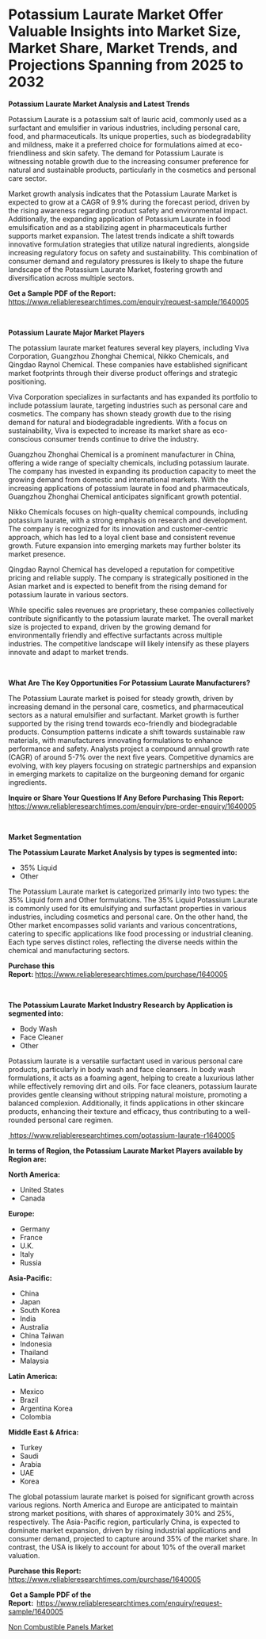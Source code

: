 <p><h1>Potassium Laurate Market Offer Valuable Insights into Market Size, Market Share, Market Trends, and Projections Spanning from 2025 to 2032</h1></p><p><strong>Potassium Laurate Market Analysis and Latest Trends</strong></p>
<p><p>Potassium Laurate is a potassium salt of lauric acid, commonly used as a surfactant and emulsifier in various industries, including personal care, food, and pharmaceuticals. Its unique properties, such as biodegradability and mildness, make it a preferred choice for formulations aimed at eco-friendliness and skin safety. The demand for Potassium Laurate is witnessing notable growth due to the increasing consumer preference for natural and sustainable products, particularly in the cosmetics and personal care sector.</p><p>Market growth analysis indicates that the Potassium Laurate Market is expected to grow at a CAGR of 9.9% during the forecast period, driven by the rising awareness regarding product safety and environmental impact. Additionally, the expanding application of Potassium Laurate in food emulsification and as a stabilizing agent in pharmaceuticals further supports market expansion. The latest trends indicate a shift towards innovative formulation strategies that utilize natural ingredients, alongside increasing regulatory focus on safety and sustainability. This combination of consumer demand and regulatory pressures is likely to shape the future landscape of the Potassium Laurate Market, fostering growth and diversification across multiple sectors.</p></p>
<p><strong>Get a Sample PDF of the Report:&nbsp;</strong> <a href="https://www.reliableresearchtimes.com/enquiry/request-sample/1640005?utm_campaign=2643&utm_medium=2&utm_source=Github&utm_content=ia&utm_term=02042025&utm_id=potassium-laurate">https://www.reliableresearchtimes.com/enquiry/request-sample/1640005</a></p>
<p>&nbsp;</p>
<p><strong>Potassium Laurate Major Market Players</strong></p>
<p><p>The potassium laurate market features several key players, including Viva Corporation, Guangzhou Zhonghai Chemical, Nikko Chemicals, and Qingdao Raynol Chemical. These companies have established significant market footprints through their diverse product offerings and strategic positioning.</p><p>Viva Corporation specializes in surfactants and has expanded its portfolio to include potassium laurate, targeting industries such as personal care and cosmetics. The company has shown steady growth due to the rising demand for natural and biodegradable ingredients. With a focus on sustainability, Viva is expected to increase its market share as eco-conscious consumer trends continue to drive the industry.</p><p>Guangzhou Zhonghai Chemical is a prominent manufacturer in China, offering a wide range of specialty chemicals, including potassium laurate. The company has invested in expanding its production capacity to meet the growing demand from domestic and international markets. With the increasing applications of potassium laurate in food and pharmaceuticals, Guangzhou Zhonghai Chemical anticipates significant growth potential.</p><p>Nikko Chemicals focuses on high-quality chemical compounds, including potassium laurate, with a strong emphasis on research and development. The company is recognized for its innovation and customer-centric approach, which has led to a loyal client base and consistent revenue growth. Future expansion into emerging markets may further bolster its market presence.</p><p>Qingdao Raynol Chemical has developed a reputation for competitive pricing and reliable supply. The company is strategically positioned in the Asian market and is expected to benefit from the rising demand for potassium laurate in various sectors.</p><p>While specific sales revenues are proprietary, these companies collectively contribute significantly to the potassium laurate market. The overall market size is projected to expand, driven by the growing demand for environmentally friendly and effective surfactants across multiple industries. The competitive landscape will likely intensify as these players innovate and adapt to market trends.</p></p>
<p>&nbsp;</p>
<p><strong>What Are The Key Opportunities For Potassium Laurate Manufacturers?</strong></p>
<p><p>The Potassium Laurate market is poised for steady growth, driven by increasing demand in the personal care, cosmetics, and pharmaceutical sectors as a natural emulsifier and surfactant. Market growth is further supported by the rising trend towards eco-friendly and biodegradable products. Consumption patterns indicate a shift towards sustainable raw materials, with manufacturers innovating formulations to enhance performance and safety. Analysts project a compound annual growth rate (CAGR) of around 5-7% over the next five years. Competitive dynamics are evolving, with key players focusing on strategic partnerships and expansion in emerging markets to capitalize on the burgeoning demand for organic ingredients.</p></p>
<p><strong>Inquire or Share Your Questions If Any Before Purchasing This Report:</strong> <a href="https://www.reliableresearchtimes.com/enquiry/pre-order-enquiry/1640005?utm_campaign=2643&utm_medium=2&utm_source=Github&utm_content=ia&utm_term=02042025&utm_id=potassium-laurate">https://www.reliableresearchtimes.com/enquiry/pre-order-enquiry/1640005</a></p>
<p>&nbsp;</p>
<p><strong>Market Segmentation</strong></p>
<p><strong>The Potassium Laurate Market Analysis by types is segmented into:</strong></p>
<p><ul><li>35% Liquid</li><li>Other</li></ul></p>
<p><p>The Potassium Laurate market is categorized primarily into two types: the 35% Liquid form and Other formulations. The 35% Liquid Potassium Laurate is commonly used for its emulsifying and surfactant properties in various industries, including cosmetics and personal care. On the other hand, the Other market encompasses solid variants and various concentrations, catering to specific applications like food processing or industrial cleaning. Each type serves distinct roles, reflecting the diverse needs within the chemical and manufacturing sectors.</p></p>
<p><strong>Purchase this Report:&nbsp;</strong><a href="https://www.reliableresearchtimes.com/purchase/1640005?utm_campaign=2643&utm_medium=2&utm_source=Github&utm_content=ia&utm_term=02042025&utm_id=potassium-laurate">https://www.reliableresearchtimes.com/purchase/1640005</a></p>
<p>&nbsp;</p>
<p><strong>The Potassium Laurate Market Industry Research by Application is segmented into:</strong></p>
<p><ul><li>Body Wash</li><li>Face Cleaner</li><li>Other</li></ul></p>
<p><p>Potassium laurate is a versatile surfactant used in various personal care products, particularly in body wash and face cleansers. In body wash formulations, it acts as a foaming agent, helping to create a luxurious lather while effectively removing dirt and oils. For face cleaners, potassium laurate provides gentle cleansing without stripping natural moisture, promoting a balanced complexion. Additionally, it finds applications in other skincare products, enhancing their texture and efficacy, thus contributing to a well-rounded personal care regimen.</p></p>
<p><a href="https://www.reliableresearchtimes.com/potassium-laurate-r1640005?utm_campaign=2643&utm_medium=2&utm_source=Github&utm_content=ia&utm_term=02042025&utm_id=potassium-laurate">&nbsp;https://www.reliableresearchtimes.com/potassium-laurate-r1640005</a></p>
<p><strong>In terms of Region, the Potassium Laurate Market Players available by Region are:</strong></p>
<p>
    <p> <strong> North America: </strong>
        <ul>
            <li>United States</li>
            <li>Canada</li>
        </ul>
        </p> 
    <p> <strong> Europe: </strong>
        <ul>
            <li>Germany</li>
            <li>France</li>
            <li>U.K.</li>
            <li>Italy</li>
            <li>Russia</li>
        </ul>
        </p> 
    <p> <strong> Asia-Pacific: </strong>
        <ul>
            <li>China</li>
            <li>Japan</li>
            <li>South Korea</li>
            <li>India</li>
            <li>Australia</li>
            <li>China Taiwan</li>
            <li>Indonesia</li>
            <li>Thailand</li>
            <li>Malaysia</li>
        </ul>
        </p> 
    <p> <strong> Latin America: </strong>
        <ul>
            <li>Mexico</li>
            <li>Brazil</li>
            <li>Argentina Korea</li>
            <li>Colombia</li>
        </ul>
        </p> 
    <p> <strong> Middle East & Africa: </strong>
        <ul>
            <li>Turkey</li>
            <li>Saudi</li>
            <li>Arabia</li>
            <li>UAE</li>
            <li>Korea</li>
        </ul>
    </p>
    </p>
<p><p>The global potassium laurate market is poised for significant growth across various regions. North America and Europe are anticipated to maintain strong market positions, with shares of approximately 30% and 25%, respectively. The Asia-Pacific region, particularly China, is expected to dominate market expansion, driven by rising industrial applications and consumer demand, projected to capture around 35% of the market share. In contrast, the USA is likely to account for about 10% of the overall market valuation.</p></p>
<p><strong>Purchase this Report: </strong><a href="https://www.reliableresearchtimes.com/purchase/1640005?utm_campaign=2643&utm_medium=2&utm_source=Github&utm_content=ia&utm_term=02042025&utm_id=potassium-laurate">https://www.reliableresearchtimes.com/purchase/1640005</a></p>
<p>&nbsp;<strong>Get a Sample PDF of the Report:&nbsp;&nbsp;</strong><a href="https://www.reliableresearchtimes.com/enquiry/request-sample/1640005?utm_campaign=2643&utm_medium=2&utm_source=Github&utm_content=ia&utm_term=02042025&utm_id=potassium-laurate">https://www.reliableresearchtimes.com/enquiry/request-sample/1640005</a></p>
<p><strong></strong></p>
<p><p><a href="https://github.com/krinerstormy331/Market-Research-Report-List-1/blob/main/non-combustible-panels-market.md?utm_campaign=2643&utm_medium=2&utm_source=Github&utm_content=ia&utm_term=02042025&utm_id=potassium-laurate">Non Combustible Panels Market</a></p></p>